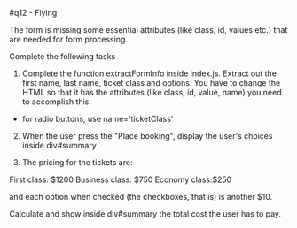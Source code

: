 #q12 - Flying

The form is missing some essential attributes (like class, id, values etc.) that are needed for form processing.

Complete the following tasks

1. Complete the function extractFormInfo inside index.js. Extract out the first name, last name, ticket class and options. You have to change the HTML so that it has the attributes (like class, id, value, name) you need to accomplish this.

- for radio buttons, use name='ticketClass'

2. When the user press the "Place booking", display the user's choices inside div#summary

3. The pricing for the tickets are:

First class: $1200
Business class: $750
Economy class:\$250

and each option when checked (the checkboxes, that is) is another \$10.

Calculate and show inside div#summary the total cost the user has to pay.
